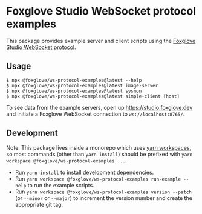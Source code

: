 # Foxglove Studio WebSocket protocol examples

This package provides example server and client scripts using the [Foxglove Studio WebSocket protocol](https://github.com/foxglove/ws-protocol).

## Usage

```
$ npx @foxglove/ws-protocol-examples@latest --help
$ npx @foxglove/ws-protocol-examples@latest image-server
$ npx @foxglove/ws-protocol-examples@latest sysmon
$ npx @foxglove/ws-protocol-examples@latest simple-client [host]
```

To see data from the example servers, open up https://studio.foxglove.dev and initiate a Foxglove WebSocket connection to `ws://localhost:8765/`.

## Development

Note: This package lives inside a monorepo which uses [yarn workspaces](https://yarnpkg.com/features/workspaces), so most commands (other than `yarn install`) should be prefixed with `yarn workspace @foxglove/ws-protocol-examples ...`.

- Run `yarn install` to install development dependencies.
- Run `yarn workspace @foxglove/ws-protocol-examples run-example --help` to run the example scripts.
- Run `yarn workspace @foxglove/ws-protocol-examples version --patch` (or `--minor` or `--major`) to increment the version number and create the appropriate git tag.
